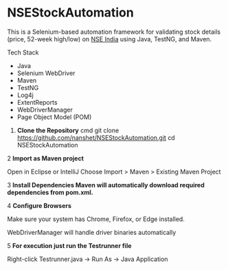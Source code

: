 # NSEStockAutomation

This is a Selenium-based automation framework for validating stock details (price, 52-week high/low) on [NSE India](https://www.nseindia.com) using Java, TestNG, and Maven.

 Tech Stack

- Java
- Selenium WebDriver
- Maven
- TestNG
- Log4j
- ExtentReports
- WebDriverManager
- Page Object Model (POM)

1. **Clone the Repository**
   cmd
   git clone https://github.com/nanshet/NSEStockAutomation.git
   cd NSEStockAutomation
   
2  **Import as Maven project**

   Open in Eclipse or IntelliJ
   Choose Import > Maven > Existing Maven Project
   
3 **Install Dependencies Maven will automatically download required dependencies from pom.xml.**

4 **Configure Browsers**

  Make sure your system has Chrome, Firefox, or Edge installed.

  WebDriverManager will handle driver binaries automatically
  
5 **For execution just run the Testrunner file**

  Right-click Testrunner.java → Run As → Java Application
